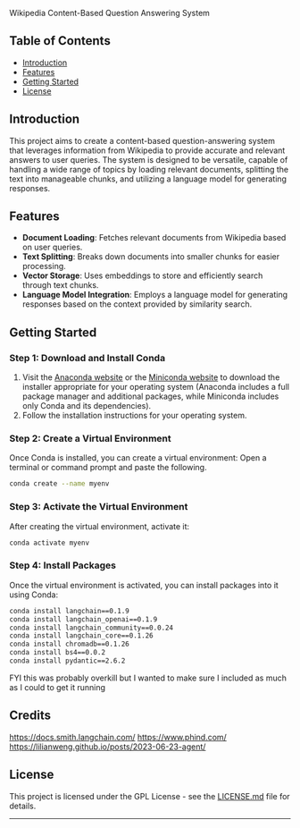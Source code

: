 
Wikipedia Content-Based Question Answering System

## Table of Contents

- [Introduction](#introduction)
- [Features](#features)
- [Getting Started](#getting-started)
- [License](#license)

## Introduction

This project aims to create a content-based question-answering system that leverages information from Wikipedia to provide accurate and relevant answers to user queries. The system is designed to be versatile, capable of handling a wide range of topics by loading relevant documents, splitting the text into manageable chunks, and utilizing a language model for generating responses.

## Features

- **Document Loading**: Fetches relevant documents from Wikipedia based on user queries.
- **Text Splitting**: Breaks down documents into smaller chunks for easier processing.
- **Vector Storage**: Uses embeddings to store and efficiently search through text chunks.
- **Language Model Integration**: Employs a language model for generating responses based on the context provided by similarity search.

## Getting Started

### Step 1: Download and Install Conda

1. Visit the [Anaconda website](https://www.anaconda.com/products/distribution) or the [Miniconda website](https://docs.conda.io/en/latest/miniconda.html) to download the installer appropriate for your operating system (Anaconda includes a full package manager and additional packages, while Miniconda includes only Conda and its dependencies).
2. Follow the installation instructions for your operating system.

### Step 2: Create a Virtual Environment

Once Conda is installed, you can create a virtual environment:
Open a terminal or command prompt and paste the following.

```bash
conda create --name myenv
```

### Step 3: Activate the Virtual Environment
After creating the virtual environment, activate it:

```bash
conda activate myenv
```

### Step 4: Install Packages
Once the virtual environment is activated, you can install packages into it using Conda:

```bash
conda install langchain==0.1.9
conda install langchain_openai==0.1.9
conda install langchain_community==0.0.24
conda install langchain_core==0.1.26
conda install chromadb==0.1.26
conda install bs4==0.0.2
conda install pydantic==2.6.2
```

FYI this was probably overkill but I wanted to make sure I included as much as I could to get it running




## Credits

https://docs.smith.langchain.com/
https://www.phind.com/
https://lilianweng.github.io/posts/2023-06-23-agent/

## License

This project is licensed under the GPL License - see the [LICENSE.md](LICENSE.md) file for details.

---
